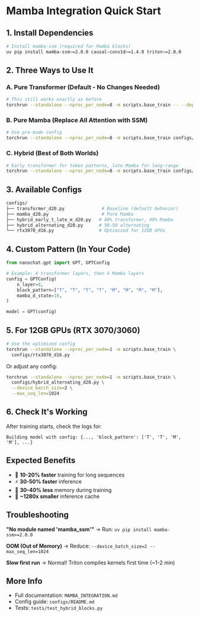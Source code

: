 # Mamba Integration Quick Start

## 1. Install Dependencies

```bash
# Install mamba-ssm (required for Mamba blocks)
uv pip install mamba-ssm>=2.0.0 causal-conv1d>=1.4.0 triton>=2.0.0
```

## 2. Three Ways to Use It

### A. Pure Transformer (Default - No Changes Needed)
```bash
# This still works exactly as before
torchrun --standalone --nproc_per_node=8 -m scripts.base_train -- --depth=20
```

### B. Pure Mamba (Replace All Attention with SSM)
```bash
# Use pre-made config
torchrun --standalone --nproc_per_node=8 -m scripts.base_train configs/mamba_d20.py
```

### C. Hybrid (Best of Both Worlds)
```bash
# Early transformer for token patterns, late Mamba for long-range
torchrun --standalone --nproc_per_node=8 -m scripts.base_train configs/hybrid_early_t_late_m_d20.py
```

## 3. Available Configs

```bash
configs/
├── transformer_d20.py              # Baseline (default behavior)
├── mamba_d20.py                    # Pure Mamba
├── hybrid_early_t_late_m_d20.py   # 60% transformer, 40% Mamba
├── hybrid_alternating_d20.py      # 50-50 alternating
└── rtx3070_d16.py                 # Optimized for 12GB GPUs
```

## 4. Custom Pattern (In Your Code)

```python
from nanochat.gpt import GPT, GPTConfig

# Example: 4 transformer layers, then 4 Mamba layers
config = GPTConfig(
    n_layer=8,
    block_pattern=["T", "T", "T", "T", "M", "M", "M", "M"],
    mamba_d_state=16,
)

model = GPT(config)
```

## 5. For 12GB GPUs (RTX 3070/3060)

```bash
# Use the optimized config
torchrun --standalone --nproc_per_node=1 -m scripts.base_train \
  configs/rtx3070_d16.py
```

Or adjust any config:
```bash
torchrun --standalone --nproc_per_node=1 -m scripts.base_train \
  configs/hybrid_alternating_d20.py \
  --device_batch_size=2 \
  --max_seq_len=1024
```

## 6. Check It's Working

After training starts, check the logs for:
```
Building model with config: {..., 'block_pattern': ['T', 'T', 'M', 'M'], ...}
```

## Expected Benefits

- 🚀 **10-20% faster** training for long sequences
- ⚡ **30-50% faster** inference
- 💾 **30-40% less** memory during training
- 🎯 **~1280x smaller** inference cache

## Troubleshooting

**"No module named 'mamba_ssm'"**
→ Run: `uv pip install mamba-ssm>=2.0.0`

**OOM (Out of Memory)**
→ Reduce: `--device_batch_size=2 --max_seq_len=1024`

**Slow first run**
→ Normal! Triton compiles kernels first time (~1-2 min)

## More Info

- Full documentation: `MAMBA_INTEGRATION.md`
- Config guide: `configs/README.md`
- Tests: `tests/test_hybrid_blocks.py`

